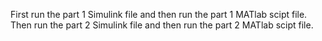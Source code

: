 First run the part 1 Simulink file and then run the part 1 MATlab scipt file.
Then run the part 2 Simulink file and then run the part 2 MATlab scipt file.

